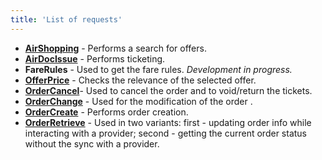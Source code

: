 ```yaml
---
title: 'List of requests'
---
```


-   [**AirShopping**](/ndc/request-list/airshopping) - Performs a search for offers.
-   [**AirDocIssue**](/ndc/request-list/airdocissue)  - Performs ticketing.
-   **FareRules** - Used to get the fare rules. _Development in progress._
-   [**OfferPrice**](/ndc/request-list/offerprice) - Checks the relevance of the selected offer.
-   [**OrderCancel**](/ndc/request-list/ordercancel)- Used to cancel the order and to void/return the tickets.
-   [**OrderChange**](/ndc/request-list/orderchange) - Used for the modification of the order .
-   [**OrderCreate**](/ndc/request-list/ordercreate) - Performs order creation.
-   [**OrderRetrieve**](/ndc/request-list/orderretrieve) - Used in two variants: first - updating order info while interacting with a provider; second - getting the current order status without the sync with a provider.
